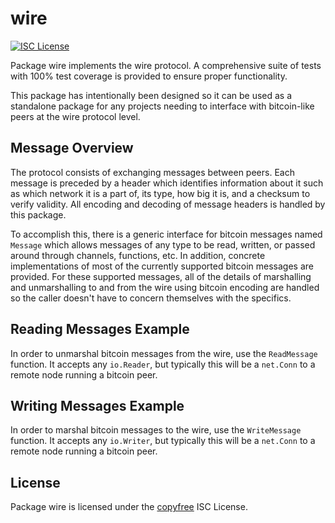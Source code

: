 wire
====

[![ISC License](http://img.shields.io/badge/license-ISC-blue.svg)](http://copyfree.org)

Package wire implements the wire protocol. A comprehensive suite of tests
with 100% test coverage is provided to ensure proper functionality.

This package has intentionally been designed so it can be used as a standalone
package for any projects needing to interface with bitcoin-like peers at the
wire protocol level.

## Message Overview

The protocol consists of exchanging messages between peers. Each message is
preceded by a header which identifies information about it such as which 
network it is a part of, its type, how big it is, and a checksum to verify
validity. All encoding and decoding of message headers is handled by this
package.

To accomplish this, there is a generic interface for bitcoin messages named
`Message` which allows messages of any type to be read, written, or passed
around through channels, functions, etc. In addition, concrete implementations
of most of the currently supported bitcoin messages are provided. For these
supported messages, all of the details of marshalling and unmarshalling to and
from the wire using bitcoin encoding are handled so the caller doesn't have to
concern themselves with the specifics.

## Reading Messages Example

In order to unmarshal bitcoin messages from the wire, use the `ReadMessage`
function. It accepts any `io.Reader`, but typically this will be a `net.Conn`
to a remote node running a bitcoin peer.  

## Writing Messages Example

In order to marshal bitcoin messages to the wire, use the `WriteMessage`
function. It accepts any `io.Writer`, but typically this will be a `net.Conn`
to a remote node running a bitcoin peer. 

## License

Package wire is licensed under the [copyfree](http://copyfree.org) ISC
License.
